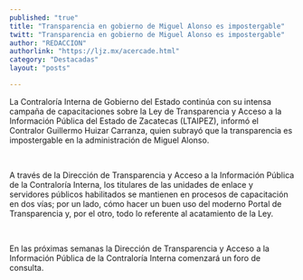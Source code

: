 ```yaml
---
published: "true"
title: "Transparencia en gobierno de Miguel Alonso es impostergable"
twitt: "Transparencia en gobierno de Miguel Alonso es impostergable"
author: "REDACCION"
authorlink: "https://ljz.mx/acercade.html"
category: "Destacadas"
layout: "posts"

---
```



La Contraloría Interna de Gobierno del Estado continúa con su intensa campaña de capacitaciones sobre la Ley de Transparencia y Acceso a la Información Pública del Estado de Zacatecas (LTAIPEZ), informó el Contralor Guillermo Huizar Carranza, quien subrayó que la transparencia es impostergable en la administración de Miguel Alonso.  

   



  A través de la Dirección de Transparencia y Acceso a la Información Pública de la Contraloría Interna, los titulares de las unidades de enlace y servidores públicos habilitados se mantienen en procesos de capacitación en dos vías; por un lado, cómo hacer un buen uso del moderno Portal de Transparencia y, por el otro, todo lo referente al acatamiento de la Ley.



   



  En las próximas semanas la Dirección de Transparencia y Acceso a la Información Pública de la Contraloría Interna comenzará un foro de consulta.

